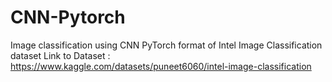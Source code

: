 # CNN-Pytorch
Image classification using CNN PyTorch format of Intel Image Classification dataset
Link to Dataset : https://www.kaggle.com/datasets/puneet6060/intel-image-classification


